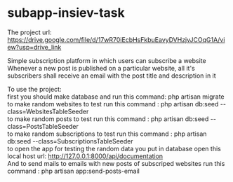 # subapp-insiev-task
The project url: https://drive.google.com/file/d/17wR70iEcbHsFkbuEavyDVHzjvJCOqG1A/view?usp=drive_link

Simple subscription platform in which users can subscribe a website Whenever a new post is published on a particular website, all it's subscribers shall receive an email with the post title and description in it


To use the project:                                                                                                                                                                                                     
first you should make database and run this command: php artisan migrate                                                                                                                                                
to make random websites to test run this command : php artisan db:seed --class=WebsitesTableSeeder                                                                                                                      
to make random posts to test run this command : php artisan db:seed --class=PostsTableSeeder                                                                                                                            
to make random subscriptions to test run this command : php artisan db:seed --class=SubscriptionsTableSeeder                                                                                                            
to open the app for testing the random data you put in database open this local host url: http://127.0.0.1:8000/api/documentation                                                                                       
And to send mails to emails with new posts of subscriped websites run this command : php artisan app:send-posts-email
